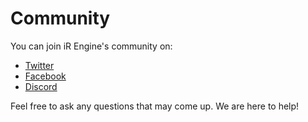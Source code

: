 <!-- import CommunityIntro from '@site/docs/_partials/community/intro.md' -->
<!-- import CommunityChannels from '@site/docs/_partials/community/channels.md' -->
<!-- import CommunityAssets from '@site/docs/_partials/community/assets.md' -->
<!-- import CommunityTutorials from '@site/docs/_partials/community/tutorials.md' -->

# Community
<!--
TODO: Divide the page into sections when they become relevant in the futures
## Community channels
## Community tutorials
## Community assets
-->

<!-- Start of partial: CommunityIntro -->
<!--
TODO
-->

<!-- End of partial: CommunityIntro -->

<!------------------------------------------->
<!-- current : Community channels          -->
<!------------------------------------------->

<!-- Start of partial: CommunityChannels -->
<!--
## Community channels
- [Twitter](https://twitter.com/xr_engine)
- [Facebook](https://www.facebook.com/xrengine/)
- [Discord](https://discord.gg/xrf)
-->

You can join iR Engine's community on:
- [Twitter](https://twitter.com/xr_engine)
- [Facebook](https://www.facebook.com/xrengine/)
- [Discord](https://discord.gg/xrf)

Feel free to ask any questions that may come up.
We are here to help!


<!-- End of partial: CommunityChannels -->


<!------------------------------------------->
<!-- future : Community content and assets -->
<!------------------------------------------->
<!-- Start of partial: CommunityAssets -->
<!--
## Community assets
This section will contain a list of third-party assets created by the community.
-->

<!-- End of partial: CommunityAssets -->
<!-- Start of partial: CommunityTutorials -->
<!--
## Community tutorials
This section will contain a list of third-party tutorials and resources created by the community.
-->

<!-- End of partial: CommunityTutorials -->

